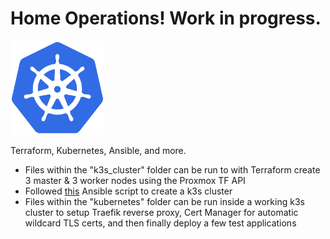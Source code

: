 # Home Operations! Work in progress.

<img src="https://github.com/Robert-litts/home-ops/blob/main/kubernetes.png" width="150" height="150">

Terraform, Kubernetes, Ansible, and more.

- Files within the "k3s_cluster" folder can be run to with Terraform create  3 master & 3 worker nodes using the Proxmox TF API
- Followed [this](https://github.com/techno-tim/k3s-ansible) Ansible script to create a k3s cluster
- Files within the "kubernetes" folder can be run inside a working k3s cluster to setup Traefik reverse proxy, Cert Manager for automatic wildcard TLS certs, and then finally deploy a few test applications
